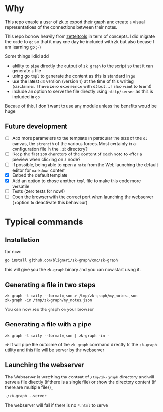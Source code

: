 # Why

This repo enable a user of [zk](https://github.com/zk-org/zk) to export their graph and create a visual representations of the connections between their notes.

This repo borrow heavily from [zetteltools](https://github.com/joashxu/zetteltools) in term of concepts.
I did migrate the code to `go` so that it may one day be included with zk but also becase I am learning go ;-)

Some things I did add:
- ability to `pipe` directly the output of `zk graph` to the script so that it can generate a file
- using go `tmpl` to generate the content as this is standard in `go`
- use the latest `d3` version (version `7`) at the time of this writing (disclaimer: I have zero experience with `d3` but ... I also want to learn!)
- include an option  to serve the file directly using `htttp/server` as this is included in `go`

Becaue of this, I don't want to use any module unless the benefits would be huge.

## Future development

- [ ] Add more parameters to the template in particular the size of the `d3` canvas, the `strength` of the various forces. Most certainly in a configuration file in the `.zk` directory?
- [ ] Keep the first `200` charcters of the content of each note to offer a preview when clicking on a node?
- [ ] If possible, being able to open a `note` from the Web launching the default editor for `markdown` content
- [x] Embed the default template
- [x] Add an option to chose another `tmpl` file to make this code more versatile
- [ ] Tests (zero tests for now!)
- [ ] Open the browser with the correct port when launching the webserver (+option to deactivate this behaviour)

# Typical commands

## Installation

for now:
```shell
go install github.com/bligneri/zk-graph/cmd/zk-graph
```

this will give you the `zk-graph` binary and you can now start using it.


## Generating a file in two steps

```shell
zk graph -t daily --format=json > /tmp/zk-graph/my_notes.json
zk-graph -in /tmp/zk-graph/my_notes.json
```

You can now see the graph on your browser

## Generating a file with a pipe

```shell
zk graph -t daily --format=json | zk-graph -in -
```

=> It will pipe the outcome of the `zk graph` command directly to the `zk-graph` utility and this file will be server by the webserver

## Launching the webserver

The Webserver is watching the content of `/tmp/zk-graph` directory and will serve a file directly (if there is a single file)
or show the directory content (if there are multiple files)_
```shell
./zk-graph --server
```

The webserver will fail if there is no `*.html` to serve
